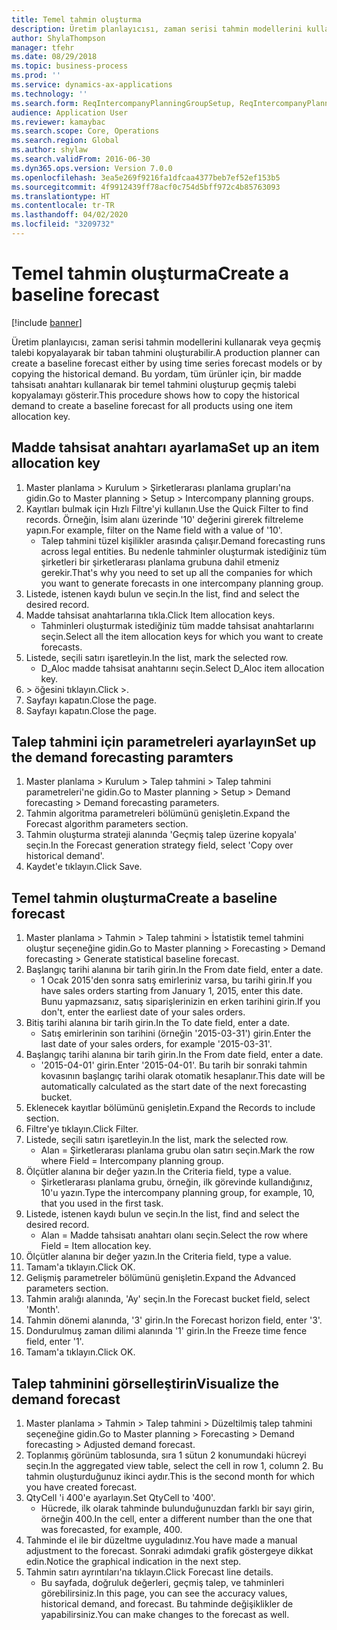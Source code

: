 ```yaml
---
title: Temel tahmin oluşturma
description: Üretim planlayıcısı, zaman serisi tahmin modellerini kullanarak veya geçmiş talebi kopyalayarak bir taban tahmini oluşturabilir.
author: ShylaThompson
manager: tfehr
ms.date: 08/29/2018
ms.topic: business-process
ms.prod: ''
ms.service: dynamics-ax-applications
ms.technology: ''
ms.search.form: ReqIntercompanyPlanningGroupSetup, ReqIntercompanyPlanningGroupAllocKeys, ReqDemPlanForecastParameters, ReqDemPlanCreateForecastDialog, SysQueryForm, ReqDemPlanForecastViewer
audience: Application User
ms.reviewer: kamaybac
ms.search.scope: Core, Operations
ms.search.region: Global
ms.author: shylaw
ms.search.validFrom: 2016-06-30
ms.dyn365.ops.version: Version 7.0.0
ms.openlocfilehash: 3ea5e269f9216fa1dfcaa4377beb7ef52ef153b5
ms.sourcegitcommit: 4f9912439ff78acf0c754d5bff972c4b85763093
ms.translationtype: HT
ms.contentlocale: tr-TR
ms.lasthandoff: 04/02/2020
ms.locfileid: "3209732"
---
```

# <a name="create-a-baseline-forecast"></a><span data-ttu-id="48721-103">Temel tahmin oluşturma</span><span class="sxs-lookup"><span data-stu-id="48721-103">Create a baseline forecast</span></span>

[!include [banner](../../includes/banner.md)]

<span data-ttu-id="48721-104">Üretim planlayıcısı, zaman serisi tahmin modellerini kullanarak veya geçmiş talebi kopyalayarak bir taban tahmini oluşturabilir.</span><span class="sxs-lookup"><span data-stu-id="48721-104">A production planner can create a baseline forecast either by using time series forecast models or by copying the historical demand.</span></span> <span data-ttu-id="48721-105">Bu yordam, tüm ürünler için, bir madde tahsisatı anahtarı kullanarak bir temel tahmini oluşturup geçmiş talebi kopyalamayı gösterir.</span><span class="sxs-lookup"><span data-stu-id="48721-105">This procedure shows how to copy the historical demand to create a baseline forecast for all products using one item allocation key.</span></span> 


## <a name="set-up-an-item-allocation-key"></a><span data-ttu-id="48721-106">Madde tahsisat anahtarı ayarlama</span><span class="sxs-lookup"><span data-stu-id="48721-106">Set up an item allocation key</span></span>
1. <span data-ttu-id="48721-107">Master planlama > Kurulum > Şirketlerarası planlama grupları'na gidin.</span><span class="sxs-lookup"><span data-stu-id="48721-107">Go to Master planning > Setup > Intercompany planning groups.</span></span>
2. <span data-ttu-id="48721-108">Kayıtları bulmak için Hızlı Filtre'yi kullanın.</span><span class="sxs-lookup"><span data-stu-id="48721-108">Use the Quick Filter to find records.</span></span> <span data-ttu-id="48721-109">Örneğin, İsim alanı üzerinde '10' değerini girerek filtreleme yapın.</span><span class="sxs-lookup"><span data-stu-id="48721-109">For example, filter on the Name field with a value of '10'.</span></span>
    * <span data-ttu-id="48721-110">Talep tahmini tüzel kişilikler arasında çalışır.</span><span class="sxs-lookup"><span data-stu-id="48721-110">Demand forecasting runs across legal entities.</span></span> <span data-ttu-id="48721-111">Bu nedenle tahminler oluşturmak istediğiniz tüm şirketleri bir şirketlerarası planlama grubuna dahil etmeniz gerekir.</span><span class="sxs-lookup"><span data-stu-id="48721-111">That's why you need to set up all the companies for which you want to generate forecasts in one intercompany planning group.</span></span>  
3. <span data-ttu-id="48721-112">Listede, istenen kaydı bulun ve seçin.</span><span class="sxs-lookup"><span data-stu-id="48721-112">In the list, find and select the desired record.</span></span>
4. <span data-ttu-id="48721-113">Madde tahsisat anahtarlarına tıkla.</span><span class="sxs-lookup"><span data-stu-id="48721-113">Click Item allocation keys.</span></span>
    * <span data-ttu-id="48721-114">Tahminleri oluşturmak istediğiniz tüm madde tahsisat anahtarlarını seçin.</span><span class="sxs-lookup"><span data-stu-id="48721-114">Select all the item allocation keys for which you want to create forecasts.</span></span>  
5. <span data-ttu-id="48721-115">Listede, seçili satırı işaretleyin.</span><span class="sxs-lookup"><span data-stu-id="48721-115">In the list, mark the selected row.</span></span>
    * <span data-ttu-id="48721-116">D_Aloc madde tahsisat anahtarını seçin.</span><span class="sxs-lookup"><span data-stu-id="48721-116">Select D_Aloc item allocation key.</span></span>  
6. <span data-ttu-id="48721-117">> öğesini tıklayın.</span><span class="sxs-lookup"><span data-stu-id="48721-117">Click >.</span></span>
7. <span data-ttu-id="48721-118">Sayfayı kapatın.</span><span class="sxs-lookup"><span data-stu-id="48721-118">Close the page.</span></span>
8. <span data-ttu-id="48721-119">Sayfayı kapatın.</span><span class="sxs-lookup"><span data-stu-id="48721-119">Close the page.</span></span>

## <a name="set-up-the-demand-forecasting-paramters"></a><span data-ttu-id="48721-120">Talep tahmini için parametreleri ayarlayın</span><span class="sxs-lookup"><span data-stu-id="48721-120">Set up the demand forecasting paramters</span></span>
1. <span data-ttu-id="48721-121">Master planlama > Kurulum > Talep tahmini > Talep tahmini parametreleri'ne gidin.</span><span class="sxs-lookup"><span data-stu-id="48721-121">Go to Master planning > Setup > Demand forecasting > Demand forecasting parameters.</span></span>
2. <span data-ttu-id="48721-122">Tahmin algoritma parametreleri bölümünü genişletin.</span><span class="sxs-lookup"><span data-stu-id="48721-122">Expand the Forecast algorithm parameters section.</span></span>
3. <span data-ttu-id="48721-123">Tahmin oluşturma strateji alanında 'Geçmiş talep üzerine kopyala' seçin.</span><span class="sxs-lookup"><span data-stu-id="48721-123">In the Forecast generation strategy field, select 'Copy over historical demand'.</span></span>
4. <span data-ttu-id="48721-124">Kaydet'e tıklayın.</span><span class="sxs-lookup"><span data-stu-id="48721-124">Click Save.</span></span>

## <a name="create-a-baseline-forecast"></a><span data-ttu-id="48721-125">Temel tahmin oluşturma</span><span class="sxs-lookup"><span data-stu-id="48721-125">Create a baseline forecast</span></span>
1. <span data-ttu-id="48721-126">Master planlama > Tahmin > Talep tahmini > İstatistik temel tahmini oluştur seçeneğine gidin.</span><span class="sxs-lookup"><span data-stu-id="48721-126">Go to Master planning > Forecasting > Demand forecasting > Generate statistical baseline forecast.</span></span>
2. <span data-ttu-id="48721-127">Başlangıç tarihi alanına bir tarih girin.</span><span class="sxs-lookup"><span data-stu-id="48721-127">In the From date field, enter a date.</span></span>
    * <span data-ttu-id="48721-128">1 Ocak 2015'den sonra satış emirleriniz varsa, bu tarihi girin.</span><span class="sxs-lookup"><span data-stu-id="48721-128">If you have sales orders starting from January 1, 2015, enter this date.</span></span> <span data-ttu-id="48721-129">Bunu yapmazsanız, satış siparişlerinizin en erken tarihini girin.</span><span class="sxs-lookup"><span data-stu-id="48721-129">If you don't, enter the earliest date of your sales orders.</span></span>  
3. <span data-ttu-id="48721-130">Bitiş tarihi alanına bir tarih girin.</span><span class="sxs-lookup"><span data-stu-id="48721-130">In the To date field, enter a date.</span></span>
    * <span data-ttu-id="48721-131">Satış emirlerinin son tarihini (örneğin '2015-03-31') girin.</span><span class="sxs-lookup"><span data-stu-id="48721-131">Enter the last date of your sales orders, for example '2015-03-31'.</span></span>  
4. <span data-ttu-id="48721-132">Başlangıç tarihi alanına bir tarih girin.</span><span class="sxs-lookup"><span data-stu-id="48721-132">In the From date field, enter a date.</span></span>
    * <span data-ttu-id="48721-133">'2015-04-01' girin.</span><span class="sxs-lookup"><span data-stu-id="48721-133">Enter '2015-04-01'.</span></span> <span data-ttu-id="48721-134">Bu tarih bir sonraki tahmin kovasının başlangıç tarihi olarak otomatik hesaplanır.</span><span class="sxs-lookup"><span data-stu-id="48721-134">This date will be automatically calculated as the start date of the next forecasting bucket.</span></span>  
5. <span data-ttu-id="48721-135">Eklenecek kayıtlar bölümünü genişletin.</span><span class="sxs-lookup"><span data-stu-id="48721-135">Expand the Records to include section.</span></span>
6. <span data-ttu-id="48721-136">Filtre'ye tıklayın.</span><span class="sxs-lookup"><span data-stu-id="48721-136">Click Filter.</span></span>
7. <span data-ttu-id="48721-137">Listede, seçili satırı işaretleyin.</span><span class="sxs-lookup"><span data-stu-id="48721-137">In the list, mark the selected row.</span></span>
    * <span data-ttu-id="48721-138">Alan = Şirketlerarası planlama grubu olan satırı seçin.</span><span class="sxs-lookup"><span data-stu-id="48721-138">Mark the row where Field = Intercompany planning group.</span></span>  
8. <span data-ttu-id="48721-139">Ölçütler alanına bir değer yazın.</span><span class="sxs-lookup"><span data-stu-id="48721-139">In the Criteria field, type a value.</span></span>
    * <span data-ttu-id="48721-140">Şirketlerarası planlama grubu, örneğin, ilk görevinde kullandığınız, 10'u yazın.</span><span class="sxs-lookup"><span data-stu-id="48721-140">Type the intercompany planning group, for example, 10, that you used in the first task.</span></span>  
9. <span data-ttu-id="48721-141">Listede, istenen kaydı bulun ve seçin.</span><span class="sxs-lookup"><span data-stu-id="48721-141">In the list, find and select the desired record.</span></span>
    * <span data-ttu-id="48721-142">Alan = Madde tahsisatı anahtarı olanı seçin.</span><span class="sxs-lookup"><span data-stu-id="48721-142">Select the row where Field = Item allocation key.</span></span>  
10. <span data-ttu-id="48721-143">Ölçütler alanına bir değer yazın.</span><span class="sxs-lookup"><span data-stu-id="48721-143">In the Criteria field, type a value.</span></span>
11. <span data-ttu-id="48721-144">Tamam'a tıklayın.</span><span class="sxs-lookup"><span data-stu-id="48721-144">Click OK.</span></span>
12. <span data-ttu-id="48721-145">Gelişmiş parametreler bölümünü genişletin.</span><span class="sxs-lookup"><span data-stu-id="48721-145">Expand the Advanced parameters section.</span></span>
13. <span data-ttu-id="48721-146">Tahmin aralığı alanında, 'Ay' seçin.</span><span class="sxs-lookup"><span data-stu-id="48721-146">In the Forecast bucket field, select 'Month'.</span></span>
14. <span data-ttu-id="48721-147">Tahmin dönemi alanında, '3' girin.</span><span class="sxs-lookup"><span data-stu-id="48721-147">In the Forecast horizon field, enter '3'.</span></span>
15. <span data-ttu-id="48721-148">Dondurulmuş zaman dilimi alanında '1' girin.</span><span class="sxs-lookup"><span data-stu-id="48721-148">In the Freeze time fence field, enter '1'.</span></span>
16. <span data-ttu-id="48721-149">Tamam'a tıklayın.</span><span class="sxs-lookup"><span data-stu-id="48721-149">Click OK.</span></span>

## <a name="visualize-the-demand-forecast"></a><span data-ttu-id="48721-150">Talep tahminini görselleştirin</span><span class="sxs-lookup"><span data-stu-id="48721-150">Visualize the demand forecast</span></span>
1. <span data-ttu-id="48721-151">Master planlama > Tahmin > Talep tahmini > Düzeltilmiş talep tahmini seçeneğine gidin.</span><span class="sxs-lookup"><span data-stu-id="48721-151">Go to Master planning > Forecasting > Demand forecasting > Adjusted demand forecast.</span></span>
2. <span data-ttu-id="48721-152">Toplanmış görünüm tablosunda, sıra 1 sütun 2 konumundaki hücreyi seçin.</span><span class="sxs-lookup"><span data-stu-id="48721-152">In the aggregated view table, select the cell in row 1, column 2.</span></span> <span data-ttu-id="48721-153">Bu tahmin oluşturduğunuz ikinci aydır.</span><span class="sxs-lookup"><span data-stu-id="48721-153">This is the second month for which you have created forecast.</span></span>
3. <span data-ttu-id="48721-154">QtyCell 'i 400'e ayarlayın.</span><span class="sxs-lookup"><span data-stu-id="48721-154">Set QtyCell to '400'.</span></span>
    * <span data-ttu-id="48721-155">Hücrede, ilk olarak tahminde bulunduğunuzdan farklı bir sayı girin, örneğin 400.</span><span class="sxs-lookup"><span data-stu-id="48721-155">In the cell, enter a different number than the one that was forecasted, for example, 400.</span></span>  
4. <span data-ttu-id="48721-156">Tahminde el ile bir düzeltme uyguladınız.</span><span class="sxs-lookup"><span data-stu-id="48721-156">You have made a manual adjustment to the forecast.</span></span> <span data-ttu-id="48721-157">Sonraki adımdaki grafik göstergeye dikkat edin.</span><span class="sxs-lookup"><span data-stu-id="48721-157">Notice the graphical indication in the next step.</span></span>
5. <span data-ttu-id="48721-158">Tahmin satırı ayrıntıları'na tıklayın.</span><span class="sxs-lookup"><span data-stu-id="48721-158">Click Forecast line details.</span></span>
    * <span data-ttu-id="48721-159">Bu sayfada, doğruluk değerleri, geçmiş talep, ve tahminleri görebilirsiniz.</span><span class="sxs-lookup"><span data-stu-id="48721-159">In this page, you can see the accuracy values, historical demand, and forecast.</span></span> <span data-ttu-id="48721-160">Bu tahminde değişiklikler de yapabilirsiniz.</span><span class="sxs-lookup"><span data-stu-id="48721-160">You can make changes to the forecast as well.</span></span>  

